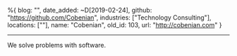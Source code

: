 %{
  blog: "",
  date_added: ~D[2019-02-24],
  github: "https://github.com/Cobenian",
  industries: ["Technology Consulting"],
  locations: [""],
  name: "Cobenian",
  old_id: 103,
  url: "http://cobenian.com"
}

---

We solve problems with software.
